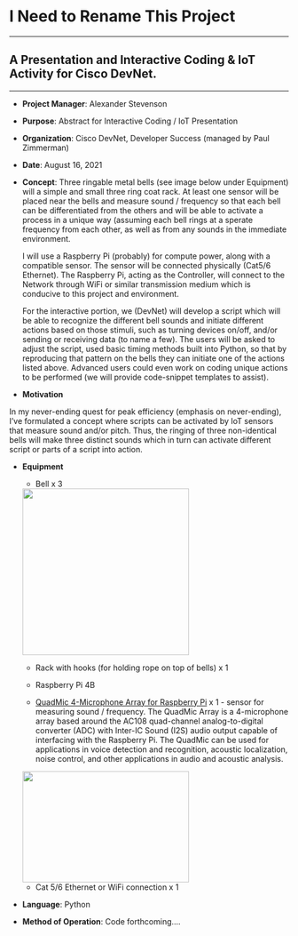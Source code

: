 # I Need to Rename This Project

---------------

## A Presentation and Interactive Coding & IoT Activity for Cisco DevNet.

---

- **Project Manager**: Alexander Stevenson							


- **Purpose**: Abstract for Interactive Coding / IoT Presentation


- **Organization**: Cisco DevNet, Developer Success (managed by Paul Zimmerman)


- **Date**: August 16, 2021


- **Concept**: Three ringable metal bells (see image below under Equipment) will a simple and small three ring coat rack. At least one sensor will be placed near the bells and measure sound / frequency so that each bell can be differentiated from the others and will be able to activate a process in a unique way (assuming each bell rings at a sperate frequency from each other, as well as from any sounds in the immediate environment.

	I will use a Raspberry Pi (probably) for compute power, along with a compatible sensor. The sensor will be connected physically (Cat5/6 Ethernet). The 	Raspberry Pi, acting as the Controller, will connect to the Network through WiFi or similar transmission medium which is conducive to this project and environment. 

	For the interactive portion, we (DevNet) will develop a script which will be able to recognize the different bell sounds and initiate different actions based on those stimuli, such as turning devices on/off, and/or sending or receiving data (to name a few). The users will be asked to adjust the script, used basic timing methods built into Python, so that by reproducing that pattern on the bells they can initiate one of the actions listed above. Advanced users could even work on coding unique actions to be performed (we will provide code-snippet templates to assist).

- **Motivation**

In my never-ending quest for peak efficiency (emphasis on never-ending), I’ve formulated a concept where scripts can be activated by IoT sensors that measure sound and/or pitch. Thus, the ringing of three non-identical bells will make three distinct sounds which in turn can activate different script or parts of a script into action.


- **Equipment**

	-	Bell x 3

	<img src="https://user-images.githubusercontent.com/27918923/130514323-ffc52509-00d8-4851-ac73-80bf04180a6c.jpeg" data-canonical-src="https://gyazo.com/eb5c5741b6a9a16c692170a41a49c858.png" width="300" height="300" />

	-	Rack with hooks (for holding rope on top of bells) x 1

	-	Raspberry Pi 4B

	-	[QuadMic 4-Microphone Array for Raspberry Pi](https://makersportal.com/shop/quadmic-4-microphone-array) x 1 - sensor for measuring sound / frequency. The QuadMic Array is a 4-microphone array based around the AC108 quad-channel analog-to-digital converter (ADC) with Inter-IC Sound (I2S) audio output capable of interfacing with the Raspberry Pi. The QuadMic can be used for applications in voice detection and recognition, acoustic localization, noise control, and other applications in audio and acoustic analysis. 

	<img src="https://images.squarespace-cdn.com/content/v1/59b037304c0dbfb092fbe894/1610935558030-QZA5VMICYJBRCMOZ0FGS/quadmic_bottom.JPG?format=2500w" width="300" height="200" />


	-	Cat 5/6 Ethernet or WiFi connection x 1


- **Language**: Python

	
- **Method of Operation**: Code forthcoming….


